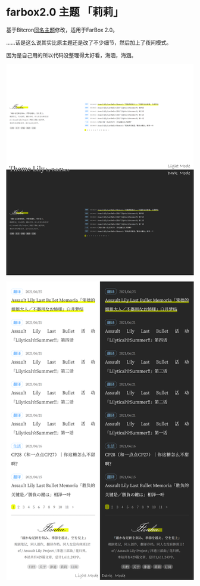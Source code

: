 # farbox2.0 主题 「莉莉」

基于Bitcron[同名主题](https://github.com/matrixk/bitcron-theme-lily)修改，适用于FarBox 2.0。

……话是这么说其实比原主题还是改了不少细节，然后加上了夜间模式。

因为是自己用的所以代码没整理得太好看，海涵，海涵。

![PC效果](./theme-lily-pc.png)

![移动端效果](./theme-lily-mobile.png)
